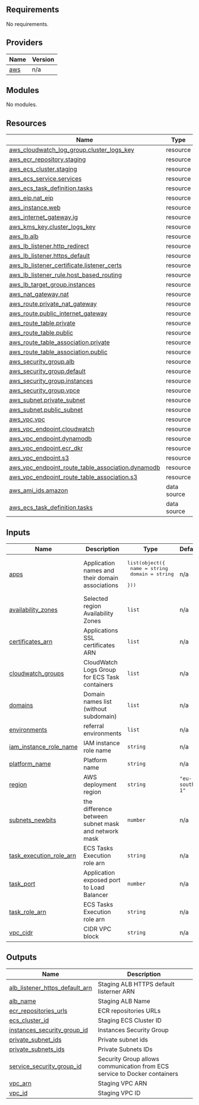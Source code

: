 ## Requirements

No requirements.

## Providers

| Name | Version |
|------|---------|
| <a name="provider_aws"></a> [aws](#provider\_aws) | n/a |

## Modules

No modules.

## Resources

| Name | Type |
|------|------|
| [aws_cloudwatch_log_group.cluster_logs_key](https://registry.terraform.io/providers/hashicorp/aws/latest/docs/resources/cloudwatch_log_group) | resource |
| [aws_ecr_repository.staging](https://registry.terraform.io/providers/hashicorp/aws/latest/docs/resources/ecr_repository) | resource |
| [aws_ecs_cluster.staging](https://registry.terraform.io/providers/hashicorp/aws/latest/docs/resources/ecs_cluster) | resource |
| [aws_ecs_service.services](https://registry.terraform.io/providers/hashicorp/aws/latest/docs/resources/ecs_service) | resource |
| [aws_ecs_task_definition.tasks](https://registry.terraform.io/providers/hashicorp/aws/latest/docs/resources/ecs_task_definition) | resource |
| [aws_eip.nat_eip](https://registry.terraform.io/providers/hashicorp/aws/latest/docs/resources/eip) | resource |
| [aws_instance.web](https://registry.terraform.io/providers/hashicorp/aws/latest/docs/resources/instance) | resource |
| [aws_internet_gateway.ig](https://registry.terraform.io/providers/hashicorp/aws/latest/docs/resources/internet_gateway) | resource |
| [aws_kms_key.cluster_logs_key](https://registry.terraform.io/providers/hashicorp/aws/latest/docs/resources/kms_key) | resource |
| [aws_lb.alb](https://registry.terraform.io/providers/hashicorp/aws/latest/docs/resources/lb) | resource |
| [aws_lb_listener.http_redirect](https://registry.terraform.io/providers/hashicorp/aws/latest/docs/resources/lb_listener) | resource |
| [aws_lb_listener.https_default](https://registry.terraform.io/providers/hashicorp/aws/latest/docs/resources/lb_listener) | resource |
| [aws_lb_listener_certificate.listener_certs](https://registry.terraform.io/providers/hashicorp/aws/latest/docs/resources/lb_listener_certificate) | resource |
| [aws_lb_listener_rule.host_based_routing](https://registry.terraform.io/providers/hashicorp/aws/latest/docs/resources/lb_listener_rule) | resource |
| [aws_lb_target_group.instances](https://registry.terraform.io/providers/hashicorp/aws/latest/docs/resources/lb_target_group) | resource |
| [aws_nat_gateway.nat](https://registry.terraform.io/providers/hashicorp/aws/latest/docs/resources/nat_gateway) | resource |
| [aws_route.private_nat_gateway](https://registry.terraform.io/providers/hashicorp/aws/latest/docs/resources/route) | resource |
| [aws_route.public_internet_gateway](https://registry.terraform.io/providers/hashicorp/aws/latest/docs/resources/route) | resource |
| [aws_route_table.private](https://registry.terraform.io/providers/hashicorp/aws/latest/docs/resources/route_table) | resource |
| [aws_route_table.public](https://registry.terraform.io/providers/hashicorp/aws/latest/docs/resources/route_table) | resource |
| [aws_route_table_association.private](https://registry.terraform.io/providers/hashicorp/aws/latest/docs/resources/route_table_association) | resource |
| [aws_route_table_association.public](https://registry.terraform.io/providers/hashicorp/aws/latest/docs/resources/route_table_association) | resource |
| [aws_security_group.alb](https://registry.terraform.io/providers/hashicorp/aws/latest/docs/resources/security_group) | resource |
| [aws_security_group.default](https://registry.terraform.io/providers/hashicorp/aws/latest/docs/resources/security_group) | resource |
| [aws_security_group.instances](https://registry.terraform.io/providers/hashicorp/aws/latest/docs/resources/security_group) | resource |
| [aws_security_group.vpce](https://registry.terraform.io/providers/hashicorp/aws/latest/docs/resources/security_group) | resource |
| [aws_subnet.private_subnet](https://registry.terraform.io/providers/hashicorp/aws/latest/docs/resources/subnet) | resource |
| [aws_subnet.public_subnet](https://registry.terraform.io/providers/hashicorp/aws/latest/docs/resources/subnet) | resource |
| [aws_vpc.vpc](https://registry.terraform.io/providers/hashicorp/aws/latest/docs/resources/vpc) | resource |
| [aws_vpc_endpoint.cloudwatch](https://registry.terraform.io/providers/hashicorp/aws/latest/docs/resources/vpc_endpoint) | resource |
| [aws_vpc_endpoint.dynamodb](https://registry.terraform.io/providers/hashicorp/aws/latest/docs/resources/vpc_endpoint) | resource |
| [aws_vpc_endpoint.ecr_dkr](https://registry.terraform.io/providers/hashicorp/aws/latest/docs/resources/vpc_endpoint) | resource |
| [aws_vpc_endpoint.s3](https://registry.terraform.io/providers/hashicorp/aws/latest/docs/resources/vpc_endpoint) | resource |
| [aws_vpc_endpoint_route_table_association.dynamodb](https://registry.terraform.io/providers/hashicorp/aws/latest/docs/resources/vpc_endpoint_route_table_association) | resource |
| [aws_vpc_endpoint_route_table_association.s3](https://registry.terraform.io/providers/hashicorp/aws/latest/docs/resources/vpc_endpoint_route_table_association) | resource |
| [aws_ami_ids.amazon](https://registry.terraform.io/providers/hashicorp/aws/latest/docs/data-sources/ami_ids) | data source |
| [aws_ecs_task_definition.tasks](https://registry.terraform.io/providers/hashicorp/aws/latest/docs/data-sources/ecs_task_definition) | data source |

## Inputs

| Name | Description | Type | Default | Required |
|------|-------------|------|---------|:--------:|
| <a name="input_apps"></a> [apps](#input\_apps) | Application names and their domain associations | <pre>list(object({<br>  name = string<br>  domain = string<br> }))</pre> | n/a | yes |
| <a name="input_availability_zones"></a> [availability\_zones](#input\_availability\_zones) | Selected region Availability Zones | `list` | n/a | yes |
| <a name="input_certificates_arn"></a> [certificates\_arn](#input\_certificates\_arn) | Applications SSL certificates ARN | `list` | n/a | yes |
| <a name="input_cloudwatch_groups"></a> [cloudwatch\_groups](#input\_cloudwatch\_groups) | CloudWatch Logs Group for ECS Task containers | `list` | n/a | yes |
| <a name="input_domains"></a> [domains](#input\_domains) | Domain names list (without subdomain) | `list` | n/a | yes |
| <a name="input_environments"></a> [environments](#input\_environments) | referral environments | `list` | n/a | yes |
| <a name="input_iam_instance_role_name"></a> [iam\_instance\_role\_name](#input\_iam\_instance\_role\_name) | IAM instance role name | `string` | n/a | yes |
| <a name="input_platform_name"></a> [platform\_name](#input\_platform\_name) | Platform name | `string` | n/a | yes |
| <a name="input_region"></a> [region](#input\_region) | AWS deployment region | `string` | `"eu-south-1"` | no |
| <a name="input_subnets_newbits"></a> [subnets\_newbits](#input\_subnets\_newbits) | the difference between subnet mask and network mask | `number` | n/a | yes |
| <a name="input_task_execution_role_arn"></a> [task\_execution\_role\_arn](#input\_task\_execution\_role\_arn) | ECS Tasks Execution role arn | `string` | n/a | yes |
| <a name="input_task_port"></a> [task\_port](#input\_task\_port) | Application exposed port to Load Balancer | `number` | n/a | yes |
| <a name="input_task_role_arn"></a> [task\_role\_arn](#input\_task\_role\_arn) | ECS Tasks Execution role arn | `string` | n/a | yes |
| <a name="input_vpc_cidr"></a> [vpc\_cidr](#input\_vpc\_cidr) | CIDR VPC block | `string` | n/a | yes |

## Outputs

| Name | Description |
|------|-------------|
| <a name="output_alb_listener_https_default_arn"></a> [alb\_listener\_https\_default\_arn](#output\_alb\_listener\_https\_default\_arn) | Staging ALB HTTPS default listerner ARN |
| <a name="output_alb_name"></a> [alb\_name](#output\_alb\_name) | Staging ALB Name |
| <a name="output_ecr_repositories_urls"></a> [ecr\_repositories\_urls](#output\_ecr\_repositories\_urls) | ECR repositories URLs |
| <a name="output_ecs_cluster_id"></a> [ecs\_cluster\_id](#output\_ecs\_cluster\_id) | Staging ECS Cluster ID |
| <a name="output_instances_security_group_id"></a> [instances\_security\_group\_id](#output\_instances\_security\_group\_id) | Instances Security Group |
| <a name="output_private_subnet_ids"></a> [private\_subnet\_ids](#output\_private\_subnet\_ids) | Private subnet ids |
| <a name="output_private_subnets_ids"></a> [private\_subnets\_ids](#output\_private\_subnets\_ids) | Private Subnets IDs |
| <a name="output_service_security_group_id"></a> [service\_security\_group\_id](#output\_service\_security\_group\_id) | Security Group allows communication from ECS service to Docker containers |
| <a name="output_vpc_arn"></a> [vpc\_arn](#output\_vpc\_arn) | Staging VPC ARN |
| <a name="output_vpc_id"></a> [vpc\_id](#output\_vpc\_id) | Staging VPC ID |